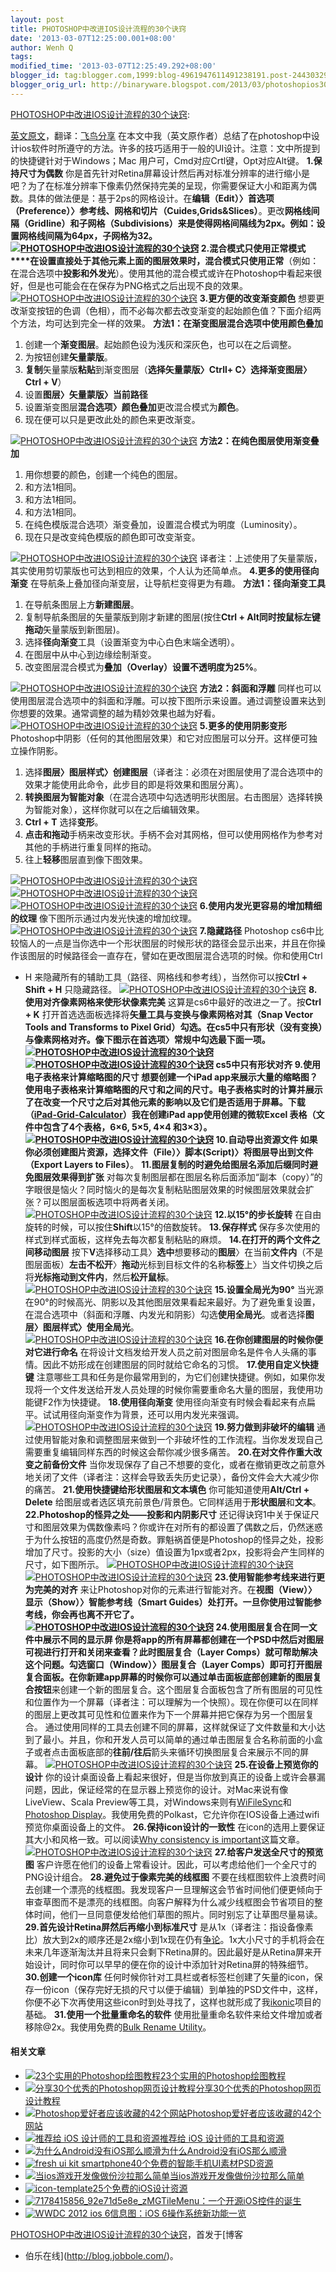 ```yaml
---
layout: post
title: PHOTOSHOP中改进IOS设计流程的30个诀窍
date: '2013-03-07T12:25:00.001+08:00'
author: Wenh Q
tags:
modified_time: '2013-03-07T12:25:49.292+08:00'
blogger_id: tag:blogger.com,1999:blog-4961947611491238191.post-2443032917728184349
blogger_orig_url: http://binaryware.blogspot.com/2013/03/photoshopios30.html
---
```


[PHOTOSHOP中改进IOS设计流程的30个诀窍](http://blog.jobbole.com/34981/?utm_source=rss&utm_medium=rss&utm_campaign=photoshop%25e4%25b8%25ad%25e6%2594%25b9%25e8%25bf%259bios%25e8%25ae%25be%25e8%25ae%25a1%25e6%25b5%2581%25e7%25a8%258b%25e7%259a%258430%25e4%25b8%25aa%25e8%25af%2580%25e7%25aa%258d):

[英文原文](http://radesign.in/30-tips-to-improve-your-ios-design-workflow-in-photoshop/)，翻译：[飞鸟分享](http://share.9ikblog.com/archives/30-tips-to-improve-your-ios-design-workflow-in-photoshop.html)
在本文中我（英文原作者）总结了在photoshop中设计ios软件时所遵守的方法。许多的技巧适用于一般的UI设计。注意：文中所提到的快捷键针对于Windows；Mac
用户可，Cmd对应Crtl键，Opt对应Alt键。
**1.保持尺寸为偶数**
你是首先针对Retina屏幕设计然后再对标准分辨率的进行缩小是吧？为了在标准分辨率下像素仍然保持完美的呈现，你需要保证大小和距离为偶数。具体的做法便是：基于2ps的网格设计。在**编辑（Edit）〉首选项（Preference）〉参考线、网格和切片（Cuides,Grids&Slices）**。更改**网格线间隔（Gridline）和子网格（Subdivisions）**来是使得网格间隔线为2px。例如：设置网格线间隔为64px，子网格为32。
[![PHOTOSHOP中改进IOS设计流程的30个诀窍](http://blog.jobbole.com/wp-content/uploads/2013/03/23.png "PHOTOSHOP中改进IOS设计流程的30个诀窍")](http://blog.jobbole.com/wp-content/uploads/2013/03/23.png "PHOTOSHOP中改进IOS设计流程的30个诀窍")
**2.混合模式只使用正常模式**
****在设置直接处于其他元素上面的图层效果时，混合模式只使用**正常**（例如：在混合选项中**投影和外发光**）。使用其他的混合模式或许在Photoshop中看起来很好，但是也可能会在在保存为PNG格式之后出现不良的效果。
[![PHOTOSHOP中改进IOS设计流程的30个诀窍](http://blog.jobbole.com/wp-content/uploads/2013/03/31.png "PHOTOSHOP中改进IOS设计流程的30个诀窍")](http://blog.jobbole.com/wp-content/uploads/2013/03/31.png "PHOTOSHOP中改进IOS设计流程的30个诀窍")
**3.更方便的改变渐变颜色**
想要更改渐变按钮的色调（色相），而不必每次都去改变渐变的起始颜色值？下面介绍两个方法，均可达到完全一样的效果。
**方法1：在渐变图层混合选项中使用颜色叠加**

1.  创建一个**渐变图层**。起始颜色设为浅灰和深灰色，也可以在之后调整。
2.  为按钮创建**矢量蒙版**。
3.  **复制**矢量蒙版**粘贴**到渐变图层（**选择矢量蒙版〉Ctrll+
    C〉选择渐变图层〉Ctrl + V**）
4.  设置**图层〉矢量蒙版〉当前路径**
5.  设置渐变图层**混合选项〉颜色叠加**更改混合模式为**颜色**。
6.  现在便可以只是更改此处的颜色来更改渐变。

[![PHOTOSHOP中改进IOS设计流程的30个诀窍](http://blog.jobbole.com/wp-content/uploads/2013/03/41.png "PHOTOSHOP中改进IOS设计流程的30个诀窍")](http://blog.jobbole.com/wp-content/uploads/2013/03/41.png "PHOTOSHOP中改进IOS设计流程的30个诀窍")
**方法2：在纯色图层使用渐变叠加**

1.  用你想要的颜色，创建一个纯色的图层。
2.  和方法1相同。
3.  和方法1相同。
4.  和方法1相同。
5.  在纯色模版混合选项〉渐变叠加，设置混合模式为明度（Luminosity）。
6.  现在只是改变纯色模版的颜色即可改变渐变。

[![PHOTOSHOP中改进IOS设计流程的30个诀窍](http://blog.jobbole.com/wp-content/uploads/2013/03/51.png "PHOTOSHOP中改进IOS设计流程的30个诀窍")](http://blog.jobbole.com/wp-content/uploads/2013/03/51.png "PHOTOSHOP中改进IOS设计流程的30个诀窍")
译者注：上述使用了矢量蒙版，其实使用剪切蒙版也可达到相应的效果，个人认为还简单点。
**4.更多的使用径向渐变**
在导航条上叠加径向渐变层，让导航栏变得更为有趣。
**方法1：径向渐变工具**

1.  在导航条图层上方**新建图层**。
2.  复制导航条图层的矢量蒙版到刚才新建的图层(按住**Ctrl +
    Alt同时按鼠标左键拖动**矢量蒙版到新图层)。
3.  选择**径向渐变**工具（设置渐变为中心白色末端全透明）。
4.  在图层中从中心到边缘绘制渐变。
5.  改变图层混合模式为**叠加（Overlay）**设置**不透明度为25%**。

[![PHOTOSHOP中改进IOS设计流程的30个诀窍](http://blog.jobbole.com/wp-content/uploads/2013/03/6.png "PHOTOSHOP中改进IOS设计流程的30个诀窍")](http://blog.jobbole.com/wp-content/uploads/2013/03/6.png "PHOTOSHOP中改进IOS设计流程的30个诀窍")
**方法2：斜面和浮雕**
同样也可以使用图层混合选项中的斜面和浮雕。可以按下图所示来设置。通过调整设置来达到你想要的效果。通常调整的越为精妙效果也越为好看。
[![PHOTOSHOP中改进IOS设计流程的30个诀窍](http://blog.jobbole.com/wp-content/uploads/2013/03/7.png "PHOTOSHOP中改进IOS设计流程的30个诀窍")](http://blog.jobbole.com/wp-content/uploads/2013/03/7.png "PHOTOSHOP中改进IOS设计流程的30个诀窍")
**5.更多的使用阴影变形**
Photoshop中阴影（任何的其他图层效果）和它对应图层可以分开。这样便可独立操作阴影。

1.  选择**图层〉图层样式〉创建图层**（译者注：必须在对图层使用了混合选项中的效果才能使用此命令，此步目的即是将效果和图层分离）。
2.  **转换图层为智能对象**（在混合选项中勾选透明形状图层。右击图层〉选择转换为智能对象），这样你就可以在之后编辑效果。
3.  **Ctrl + T** 选择**变形**。
4.  **点击和拖动**手柄来改变形状。手柄不会对其网格，但可以使用网格作为参考对其他的手柄进行重复同样的拖动。
5.  往上**轻移**图层直到像下图效果。

[![PHOTOSHOP中改进IOS设计流程的30个诀窍](http://blog.jobbole.com/wp-content/uploads/2013/03/8.png "PHOTOSHOP中改进IOS设计流程的30个诀窍")](http://blog.jobbole.com/wp-content/uploads/2013/03/8.png "PHOTOSHOP中改进IOS设计流程的30个诀窍")
[![PHOTOSHOP中改进IOS设计流程的30个诀窍](http://blog.jobbole.com/wp-content/uploads/2013/03/9.png "PHOTOSHOP中改进IOS设计流程的30个诀窍")](http://blog.jobbole.com/wp-content/uploads/2013/03/9.png "PHOTOSHOP中改进IOS设计流程的30个诀窍")
[![PHOTOSHOP中改进IOS设计流程的30个诀窍](http://blog.jobbole.com/wp-content/uploads/2013/03/101.png "PHOTOSHOP中改进IOS设计流程的30个诀窍")](http://blog.jobbole.com/wp-content/uploads/2013/03/101.png "PHOTOSHOP中改进IOS设计流程的30个诀窍")
**6.使用内发光更容易的增加精细的纹理**
像下图所示通过内发光快速的增加纹理。
[![PHOTOSHOP中改进IOS设计流程的30个诀窍](http://blog.jobbole.com/wp-content/uploads/2013/03/111.png "PHOTOSHOP中改进IOS设计流程的30个诀窍")](http://blog.jobbole.com/wp-content/uploads/2013/03/111.png "PHOTOSHOP中改进IOS设计流程的30个诀窍")
**7.隐藏路径**
Photoshop
cs6中比较恼人的一点是当你选中一个形状图层的时候形状的路径会显示出来，并且在你操作该图层的时候路径会一直存在，譬如在更改图层混合选项的时候。你和使用Ctrl
+ H 来隐藏所有的辅助工具（路径、网格线和参考线），当然你可以按**Ctrl +
Shift + H** 只隐藏路径。
[![PHOTOSHOP中改进IOS设计流程的30个诀窍](http://blog.jobbole.com/wp-content/uploads/2013/03/121.png "PHOTOSHOP中改进IOS设计流程的30个诀窍")](http://blog.jobbole.com/wp-content/uploads/2013/03/121.png "PHOTOSHOP中改进IOS设计流程的30个诀窍")
**8.使用对齐像素网格来使形状像素完美**
这算是cs6中最好的改进之一了。按**Ctrl +
K** 打开首选选面板选择将**矢量工具与变换与像素网格对其（Snap Vector
Tools and Transforms to Pixel
Grid）**勾选。在cs5中只有形状（没有变换）与像素网格对齐。像下图示在首选项〉常规中勾选最下面一项。
[![PHOTOSHOP中改进IOS设计流程的30个诀窍](http://blog.jobbole.com/wp-content/uploads/2013/03/131.png "PHOTOSHOP中改进IOS设计流程的30个诀窍")](http://blog.jobbole.com/wp-content/uploads/2013/03/131.png "PHOTOSHOP中改进IOS设计流程的30个诀窍")
[![PHOTOSHOP中改进IOS设计流程的30个诀窍](http://blog.jobbole.com/wp-content/uploads/2013/03/141.png "PHOTOSHOP中改进IOS设计流程的30个诀窍")](http://blog.jobbole.com/wp-content/uploads/2013/03/141.png "PHOTOSHOP中改进IOS设计流程的30个诀窍")
cs5中只有形状对齐
**9.使用电子表格来计算缩略图的尺寸**
想要创建一个iPad
app来展示大量的缩略图？使用电子表格来计算缩略图的尺寸和之间的尺寸。电子表格实时的计算并展示了在改变一个尺寸之后对其他元素的影响以及它们是否适用于屏幕。下载（[iPad-Grid-Calculator](http://static.9ikblog.com/blog/2013/01/iPad-Grid-Calculator.xlsx)）我在创建iPad
app使用创建的微软Excel 表格（文件中包含了4个表格，6×6, 5×5, 4×4
和3×3）。
[![PHOTOSHOP中改进IOS设计流程的30个诀窍](http://blog.jobbole.com/wp-content/uploads/2013/03/151.png "PHOTOSHOP中改进IOS设计流程的30个诀窍")](http://blog.jobbole.com/wp-content/uploads/2013/03/151.png "PHOTOSHOP中改进IOS设计流程的30个诀窍")
**10.自动导出资源文件**
如果你必须创建图片资源，选择**文件（File）〉脚本(Script)〉将图层导出到文件（Export
Layers to Files）**。
**11.图层复制的时避免给图层名添加后缀同时避免图层效果得到扩张**
对每次复制图层都在图层名称后面添加“副本（copy）”的字眼很是恼火？同时恼火的是每次复制粘贴图层效果的时候图层效果就会扩张？可以图层面板选项中将两者关闭。
[![PHOTOSHOP中改进IOS设计流程的30个诀窍](http://blog.jobbole.com/wp-content/uploads/2013/03/161.png "PHOTOSHOP中改进IOS设计流程的30个诀窍")](http://blog.jobbole.com/wp-content/uploads/2013/03/161.png "PHOTOSHOP中改进IOS设计流程的30个诀窍")
**12.以15°的步长旋转**
在自由旋转的时候，可以按住**Shift**以15°的倍数旋转。
**13.保存样式**
保存多次使用的样式到样式面板，这样免去每次都复制粘贴的麻烦。
**14.在打开的两个文件之间移动图层**
按下**V**选择移动工具〉**选中**想要移动的**图层**〉在当前**文件内**（不是图层面板）**左击不松开**〉**拖动**光标到目标文件的名称**标签**上〉当文件切换之后将**光标拖动到文件内**，然后**松开鼠标**。
[![PHOTOSHOP中改进IOS设计流程的30个诀窍](http://blog.jobbole.com/wp-content/uploads/2013/03/171.png "PHOTOSHOP中改进IOS设计流程的30个诀窍")](http://blog.jobbole.com/wp-content/uploads/2013/03/171.png "PHOTOSHOP中改进IOS设计流程的30个诀窍")
**15.设置全局光为90°**
当光源在90°的时候高光、阴影以及其他图层效果看起来最好。为了避免重复设置，在混合选项中（斜面和浮雕、内发光和阴影）勾选**使用全局光**。或者选择**图层〉图层样式〉使用全局光**。
[![PHOTOSHOP中改进IOS设计流程的30个诀窍](http://blog.jobbole.com/wp-content/uploads/2013/03/181.png "PHOTOSHOP中改进IOS设计流程的30个诀窍")](http://blog.jobbole.com/wp-content/uploads/2013/03/181.png "PHOTOSHOP中改进IOS设计流程的30个诀窍")
**16.在你创建图层的时候你便对它进行命名**
在将设计文档发给开发人员之前对图层命名是件令人头痛的事情。因此不妨形成在创建图层的同时就给它命名的习惯。
**17.使用自定义快捷键**
注意哪些工具和任务是你最常用到的，为它们创建快捷键。例如，如果你发现将一个文件发送给开发人员处理的时候你需要重命名大量的图层，我使用功能键F2作为快捷键。
**18.使用径向渐变**
使用径向渐变有时候会看起来有点扁平。试试用径向渐变作为背景，还可以用内发光来强调。
[![PHOTOSHOP中改进IOS设计流程的30个诀窍](http://blog.jobbole.com/wp-content/uploads/2013/03/191.png "PHOTOSHOP中改进IOS设计流程的30个诀窍")](http://blog.jobbole.com/wp-content/uploads/2013/03/191.png "PHOTOSHOP中改进IOS设计流程的30个诀窍")
**19.努力做到非破坏的编辑**
通过使用智能对象和调整图层来做到一个非破坏性的工作流程。当你发发现自己需要重复编辑同样东西的时候这会帮你减少很多痛苦。
**20.在对文件作重大改变之前备份文件**
当你发现保存了自己不想要的变化，或者在撤销更改之前意外地关闭了文件（译者注：这样会导致丢失历史记录），备份文件会大大减少你的痛苦。
**21.使用快捷键给形状图层和文本填色**
你可能知道使用**Alt/Ctrl +
Delete** 给图层或者选区填充前景色/背景色。它同样适用于**形状图层**和**文本**。
**22.Photoshop的怪异之处——投影和内阴影尺寸**
还记得诀窍1中关于保证尺寸和图层效果为偶数像素吗？你或许在对所有的都设置了偶数之后，仍然迷惑于为什么按钮的高度仍然是奇数。罪魁祸首便是Photoshop的怪异之处，投影增加了尺寸。投影的大小（size）值设置为1px或者2px，投影将会产生同样的尺寸，如下图所示。
[![PHOTOSHOP中改进IOS设计流程的30个诀窍](http://blog.jobbole.com/wp-content/uploads/2013/03/201.png "PHOTOSHOP中改进IOS设计流程的30个诀窍")](http://blog.jobbole.com/wp-content/uploads/2013/03/201.png "PHOTOSHOP中改进IOS设计流程的30个诀窍")
[![PHOTOSHOP中改进IOS设计流程的30个诀窍](http://blog.jobbole.com/wp-content/uploads/2013/03/211.png "PHOTOSHOP中改进IOS设计流程的30个诀窍")](http://blog.jobbole.com/wp-content/uploads/2013/03/211.png "PHOTOSHOP中改进IOS设计流程的30个诀窍")
**23.使用智能参考线来进行更为完美的对齐**
来让Photoshop对你的元素进行智能对齐。在**视图（View）〉显示（Show）〉智能参考线（Smart
Guides）**处打开。一旦你使用过智能参考线，你会再也离不开它了。
[![PHOTOSHOP中改进IOS设计流程的30个诀窍](http://blog.jobbole.com/wp-content/uploads/2013/03/221.png "PHOTOSHOP中改进IOS设计流程的30个诀窍")](http://blog.jobbole.com/wp-content/uploads/2013/03/221.png "PHOTOSHOP中改进IOS设计流程的30个诀窍")
**24.使用图层复合在同一文件中展示不同的显示屏**
你是将app的所有屏幕都创建在一个PSD中然后对图层可视进行打开和关闭来查看？此时图层复合（Layer
Comps）就可帮助解决这个问题。勾选**窗口（Window）〉图层复合（Layer
Comps）**即可打开图层复合面板。在你新建app屏幕的时候你可以通过**单击面板底部创建新的图层复合按钮**来创建一个新的图层复合。这个图层复合面板包含了所有图层的可见性和位置作为一个屏幕（译者注：可以理解为一个快照）。现在你便可以在同样的图层上更改其可见性和位置来作为下一个屏幕并把它保存为另一个图层复合。
通过使用同样的工具去创建不同的屏幕，这样就保证了文件数量和大小达到了最小。并且，你和开发人员可以简单的通过单击图层复合名称前面的小盒子或者点击面板底部的**往前/往后**箭头来循环切换图层复合来展示不同的屏幕。
[![PHOTOSHOP中改进IOS设计流程的30个诀窍](http://blog.jobbole.com/wp-content/uploads/2013/03/231.png "PHOTOSHOP中改进IOS设计流程的30个诀窍")](http://blog.jobbole.com/wp-content/uploads/2013/03/231.png "PHOTOSHOP中改进IOS设计流程的30个诀窍")
**25.在设备上预览你的设计**
你的设计桌面设备上看起来很好，但是当你放到真正的设备上或许会暴漏问题，因此，保证经常的在显示器上预览你的设计。对Mac来说有像LiveView、Scala
Preview等工具，对Windows来则有[WiFileSync](http://itunes.apple.com/us/app/wifilesync-wireless-data-transfer/id554449286?mt=8)和[Photoshop
Display](http://itunes.apple.com/us/app/photoshop-display/id489161163)。我使用免费的Polkast，它允许你在IOS设备上通过wifi预览你桌面设备上的文件。
**26.保持icon设计的一致性**
在icon的选用上要保证其大小和风格一致。可以阅读[Why consistency is
important](http://radesign.in/why-consistency-in-icons-is-important-and-how-to-achieve-it/)这篇文章。
[![PHOTOSHOP中改进IOS设计流程的30个诀窍](http://blog.jobbole.com/wp-content/uploads/2013/03/24.png "PHOTOSHOP中改进IOS设计流程的30个诀窍")](http://blog.jobbole.com/wp-content/uploads/2013/03/24.png "PHOTOSHOP中改进IOS设计流程的30个诀窍")
**27.给客户发送全尺寸的预览图**
客户许愿在他们的设备上常看设计。因此，可以考虑给他们一个全尺寸的PNG设计组合。
**28.避免过于像素完美的线框图**
不要在线框图软件上浪费时间去创建一个漂亮的线框图。我发现客户一旦理解这会节省时间他们便更倾向于审查草图而不是漂亮的线框图。向客户解释为什么减少线框图会节省项目的整体时间，他们一旦同意便发给他们草图的照片。同时别忘了让草图尽量易读。
**29.首先设计Retina屏然后再缩小到标准尺寸**
是从1x（译者注：指设备像素比）放大到2x的顺序还是2x缩小到1x现在仍有[争论](http://bjango.com/articles/designingforretina2/)。1x大小尺寸的手机将会在未来几年逐渐淘汰并且将来只会剩下Retina屏的。因此最好是从Retina屏来开始设计，同时你可以早早的便在你的设计中添加针对Retina屏的特殊细节。
**30.创建一个icon库**
任何时候你针对工具栏或者标签栏创建了矢量的icon，保存一份icon（保存完好无损的尺寸以便于编辑）到单独的PSD文件中，这样，你便不必下次再使用这些icon时到处寻找了，这样也就形成了我[ikonic](http://radesign.in/ikonic-150-vector-icons-25-free/)项目的基础。
**31.使用一个批量重命名的软件**
使用批量重命名软件来给文件增加或者移除@2x。我使用免费的[Bulk Rename
Utility](http://www.bulkrenameutility.co.uk/Main_Intro.php)。

#### 相关文章

-   [![23个实用的Photoshop绘图教程](http://blog.jobbole.com/wp-content/plugins/wordpress-23-related-posts-plugin/static/thumbs/6.jpg)](http://blog.jobbole.com/648/)[23个实用的Photoshop绘图教程](http://blog.jobbole.com/648/)
-   [![分享30个优秀的Photoshop网页设计教程](http://blog.jobbole.com/wp-content/uploads/2013/02/119-150x150.png)](http://blog.jobbole.com/590/)[分享30个优秀的Photoshop网页设计教程](http://blog.jobbole.com/590/)
-   [![Photoshop爱好者应该收藏的42个网站](http://blog.jobbole.com/wp-content/uploads/2013/02/photoshop_resourses_10_thumb2-150x150.jpg)](http://blog.jobbole.com/1509/)[Photoshop爱好者应该收藏的42个网站](http://blog.jobbole.com/1509/)
-   [![推荐给 iOS
    设计师的工具和资源](http://blog.jobbole.com/wp-content/uploads/2011/11/iOS-logo.jpg)](http://blog.jobbole.com/14517/)[推荐给
    iOS 设计师的工具和资源](http://blog.jobbole.com/14517/)
-   [![为什么Android没有iOS那么顺滑](http://blog.jobbole.com/wp-content/uploads/2011/10/Android-logo.jpg)](http://blog.jobbole.com/9692/)[为什么Android没有iOS那么顺滑](http://blog.jobbole.com/9692/)
-   [![fresh ui kit
    smartphone](http://blog.jobbole.com/wp-content/uploads/2012/10/preview-large-40freshuikitsmartphone-150x150.jpg)](http://blog.jobbole.com/29270/)[40个免费的智能手机UI素材PSD资源](http://blog.jobbole.com/29270/)
-   [![当ios游戏开发像做份沙拉那么简单](http://blog.jobbole.com/wp-content/uploads/2011/12/ios-game-develope-like-sala1-150x150.jpg)](http://blog.jobbole.com/9124/)[当ios游戏开发像做份沙拉那么简单](http://blog.jobbole.com/9124/)
-   [![icon-template](http://blog.jobbole.com/wp-content/uploads/2012/09/icon-template-150x150.jpg)](http://blog.jobbole.com/26093/)[25个免费的iOS设计资源](http://blog.jobbole.com/26093/)
-   [![7178415856_92e71d5e8e_z](http://blog.jobbole.com/wp-content/uploads/2012/06/7178415856_92e71d5e8e_z-150x150.jpg)](http://blog.jobbole.com/21037/)[MGTileMenu：一个开源iOS控件的诞生](http://blog.jobbole.com/21037/)
-   [![WWDC 2012 ios
    6](http://blog.jobbole.com/wp-content/uploads/2012/06/WWDC-2012-ios-6-150x150.jpg)](http://blog.jobbole.com/21447/)[信息图：iOS
    6操作系统新功能一览](http://blog.jobbole.com/21447/)

[PHOTOSHOP中改进IOS设计流程的30个诀窍](http://blog.jobbole.com/34981/)，首发于[博客
- 伯乐在线](http://blog.jobbole.com/)。
